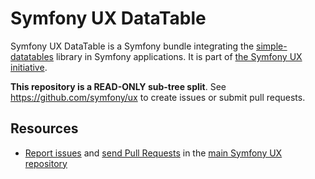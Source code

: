 # Symfony UX DataTable

Symfony UX DataTable is a Symfony bundle integrating the [simple-datatables](https://github.com/fiduswriter/Simple-DataTables)
library in Symfony applications. It is part of [the Symfony UX initiative](https://symfony.com/ux).

**This repository is a READ-ONLY sub-tree split**. See
https://github.com/symfony/ux to create issues or submit pull requests.

## Resources

-   [Report issues](https://github.com/symfony/ux/issues) and
    [send Pull Requests](https://github.com/symfony/ux/pulls)
    in the [main Symfony UX repository](https://github.com/symfony/ux)
